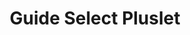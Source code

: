 ---
title: Guide Select Pluslet
tags: [pluslets]
keywords: pluslets
last_updated: Dec 2, 2016
summary: 
sidebar: sp4_sidebar
permalink: sp4_pluslet_guide_select.html
folder: sp4
---